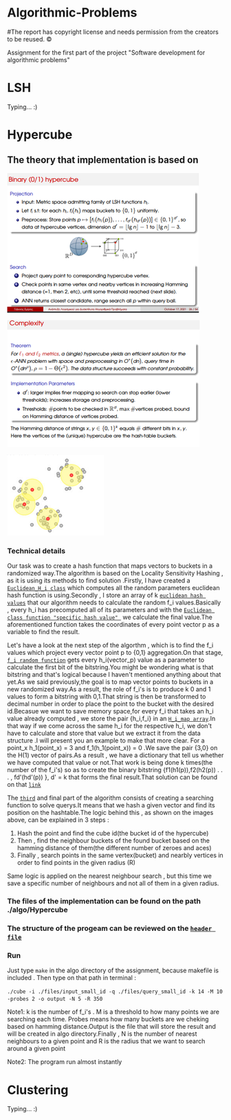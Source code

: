 # Algorithmic-Problems
#The report has copyright license and needs permission from the creators to be reused. ©

Assignment for the first part of the project "Software development for algorithmic problems"

# LSH
Typing... :)

# Hypercube 

## The theory that implementation is based on

![alt text](https://github.com/NizarDarwish/Algorithmic-Problems-Project1/blob/main/algo1.PNG)

![alt text](https://github.com/NizarDarwish/Algorithmic-Problems-Project1/blob/main/algo2.PNG)

![alt text](https://github.com/NizarDarwish/Algorithmic-Problems-Project1/blob/main/algo3.PNG)

### Technical details
Our task was to create a hash function that maps vectors to buckets in a randomized way.The algorithm is based on the Locality Sensitivity Hashing , as it is using its methods to find solution .Firstly, I have created a  [```Euclidean_H_i class```](https://github.com/NizarDarwish/Algorithmic-Problems-Project1/blob/main/algo/Hypercube/hypercube.hpp#L23) which computes all the random parameters euclidean hash function is using.Secondly , I store an array of k  [```euclidean hash values```](https://github.com/NizarDarwish/Algorithmic-Problems-Project1/blob/main/algo/Hypercube/hypercube.cpp#L29)  that our algorithm needs to calculate the random f_i values.Basically , every h_i has precomputed all of its parameters and with the  [```Euclidean class function "specific hash value" ```](https://github.com/NizarDarwish/Algorithmic-Problems-Project1/blob/main/algo/Hypercube/hypercube.hpp#L71) we calculate the final value.The aforementioned function takes the coordinates of every point vector p as a variable to find the result.
  
Let's have a look at the next step of the algorthm , which is to find the f_i values which project every vector point p to {0,1} aggregation.On that stage,  [```f_i random function```](https://github.com/NizarDarwish/Algorithmic-Problems-Project1/blob/main/algo/Hypercube/hypercube.cpp#L34) gets every h_i(vector_p) value as a parameter to calculate the first bit of the bitstring.You might be wondering what is that bitstring and that's logical because I haven't mentioned anything about that yet.As we said previously,the goal is to map vector points to buckets in a new randomized way.As a result, the role of f_i's is to produce k 0 and 1 values to form a bitstring with 0,1.That string is then be transformed to decimal number in order to place the point to the bucket with the desired id.Becasue we want to save memory space,for every f_i that takes an h_i value already computed , we store the pair {h_i,f_i} in an [```H_i_map array```](https://github.com/NizarDarwish/Algorithmic-Problems-Project1/blob/main/algo/Hypercube/hypercube.cpp#L36).In that way if we come across the same h_i for the respective h_i, we don't have to calculate and store that value but we extract it from the data structure .I will present you an example to make that more clear. For a point_x h_1(point_x) = 3 and f_1(h_1(point_x)) = 0 .We save the pair {3,0} on the H(1) vector of pairs.As a result , we have a dictionary that tell us whether we have computed that value or not.That work is being done k times(the number of the f_i's) so as to create the binary bitstring {f1(h1(p)),f2(h2(p)) . . . , fd'(hd'(p)) }, d' = k that forms the final result.That solution can be found on that [```link```](https://github.com/NizarDarwish/Algorithmic-Problems-Project1/blob/main/algo/Hypercube/hypercube.cpp#L71)

The  [```third```](https://github.com/NizarDarwish/Algorithmic-Problems-Project1/blob/main/algo/Hypercube/hypercube.cpp#L102) and final part of the algorithm consists of creating a searching function to solve querys.It means that we hash a given vector and find its position on the hashtable.The logic behind this , as shown on the images above, can be explained in 3 steps :

1. Hash the point and find the cube id(the bucket id of the hypercube)
2. Then , find the neighbour buckets of the found bucket based on the hamming distance of them(the different number of zeroes and aces)
3. Finally , search points in the same vertex(bucket) and nearbly vertices in order to find points in the given radius (R)

Same logic is applied on the nearest neighbour search , but this time we save a specific number of neighbours and not all of them in a given radius.


### The files of the implementation can be found on the path ./algo/Hypercube
### The structure of the progeam can be reviewed on the [```header file```](https://github.com/NizarDarwish/Algorithmic-Problems-Project1/blob/main/algo/Hypercube/hypercube.hpp)

### Run 
Just type ```make``` in the algo directory of the assignment, because makefile is included .
Then  type on that path in terminal :

```./cube -i ./files/input_small_id -q ./files/query_small_id -k 14 -M 10 -probes 2 -o output -N 5 -R 350``` 

Note1: k is the number of f_i's . M is a threshold to how many points we are searching each time. Probes means how many buckets are we cheking based on hamming distance.Output is the file that will store the result and will be created in algo directory.Finally , N is the number of nearest neighbours to a given point and R is the radius that we want to search around a given point

Note2: The program run almost instantly

# Clustering
Typing... :)
